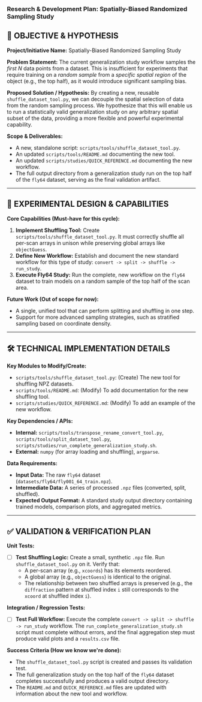 ### **Research & Development Plan: Spatially-Biased Randomized Sampling Study**

## 🎯 **OBJECTIVE & HYPOTHESIS**

**Project/Initiative Name:** Spatially-Biased Randomized Sampling Study

**Problem Statement:** The current generalization study workflow samples the *first N* data points from a dataset. This is insufficient for experiments that require training on a *random sample* from a *specific spatial region* of the object (e.g., the top half), as it would introduce significant sampling bias.

**Proposed Solution / Hypothesis:** By creating a new, reusable `shuffle_dataset_tool.py`, we can decouple the spatial selection of data from the random sampling process. We hypothesize that this will enable us to run a statistically valid generalization study on any arbitrary spatial subset of the data, providing a more flexible and powerful experimental capability.

**Scope & Deliverables:**
*   A new, standalone script: `scripts/tools/shuffle_dataset_tool.py`.
*   An updated `scripts/tools/README.md` documenting the new tool.
*   An updated `scripts/studies/QUICK_REFERENCE.md` documenting the new workflow.
*   The full output directory from a generalization study run on the top half of the `fly64` dataset, serving as the final validation artifact.

---

## 🔬 **EXPERIMENTAL DESIGN & CAPABILITIES**

**Core Capabilities (Must-have for this cycle):**
1.  **Implement Shuffling Tool:** Create `scripts/tools/shuffle_dataset_tool.py`. It must correctly shuffle all per-scan arrays in unison while preserving global arrays like `objectGuess`.
2.  **Define New Workflow:** Establish and document the new standard workflow for this type of study: `convert -> split -> shuffle -> run_study`.
3.  **Execute Fly64 Study:** Run the complete, new workflow on the `fly64` dataset to train models on a random sample of the top half of the scan area.

**Future Work (Out of scope for now):**
*   A single, unified tool that can perform splitting and shuffling in one step.
*   Support for more advanced sampling strategies, such as stratified sampling based on coordinate density.

---

## 🛠️ **TECHNICAL IMPLEMENTATION DETAILS**

**Key Modules to Modify/Create:**
*   `scripts/tools/shuffle_dataset_tool.py`: (Create) The new tool for shuffling NPZ datasets.
*   `scripts/tools/README.md`: (Modify) To add documentation for the new shuffling tool.
*   `scripts/studies/QUICK_REFERENCE.md`: (Modify) To add an example of the new workflow.

**Key Dependencies / APIs:**
*   **Internal:** `scripts/tools/transpose_rename_convert_tool.py`, `scripts/tools/split_dataset_tool.py`, `scripts/studies/run_complete_generalization_study.sh`.
*   **External:** `numpy` (for array loading and shuffling), `argparse`.

**Data Requirements:**
*   **Input Data:** The raw `fly64` dataset (`datasets/fly64/fly001_64_train.npz`).
*   **Intermediate Data:** A series of processed `.npz` files (converted, split, shuffled).
*   **Expected Output Format:** A standard study output directory containing trained models, comparison plots, and aggregated metrics.

---

## ✅ **VALIDATION & VERIFICATION PLAN**

**Unit Tests:**
*   [ ] **Test Shuffling Logic:** Create a small, synthetic `.npz` file. Run `shuffle_dataset_tool.py` on it. Verify that:
    *   A per-scan array (e.g., `xcoords`) has its elements reordered.
    *   A global array (e.g., `objectGuess`) is identical to the original.
    *   The relationship between two shuffled arrays is preserved (e.g., the `diffraction` pattern at shuffled index `i` still corresponds to the `xcoord` at shuffled index `i`).

**Integration / Regression Tests:**
*   [ ] **Test Full Workflow:** Execute the complete `convert -> split -> shuffle -> run_study` workflow. The `run_complete_generalization_study.sh` script must complete without errors, and the final aggregation step must produce valid plots and a `results.csv` file.

**Success Criteria (How we know we're done):**
*   The `shuffle_dataset_tool.py` script is created and passes its validation test.
*   The full generalization study on the top half of the `fly64` dataset completes successfully and produces a valid output directory.
*   The `README.md` and `QUICK_REFERENCE.md` files are updated with information about the new tool and workflow.
